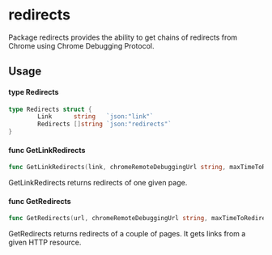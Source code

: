 # redirects
Package redirects provides the ability to get chains of redirects from Chrome
using Chrome Debugging Protocol.

## Usage

#### type Redirects

```go
type Redirects struct {
        Link      string   `json:"link"`
        Redirects []string `json:"redirects"`
}
```


#### func  GetLinkRedirects

```go
func GetLinkRedirects(link, chromeRemoteDebuggingUrl string, maxTimeToRedirect time.Duration) (Redirects, error)
```
GetLinkRedirects returns redirects of one given page.

#### func  GetRedirects

```go
func GetRedirects(url, chromeRemoteDebuggingUrl string, maxTimeToRedirect time.Duration) ([]Redirects, error)
```
GetRedirects returns redirects of a couple of pages. It gets links from a given
HTTP resource.
